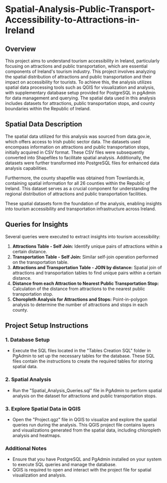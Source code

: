 # Spatial-Analysis-Public-Transport-Accessibility-to-Attractions-in-Ireland

## Overview

This project aims to understand tourism accessibility in Ireland, particularly focusing on attractions and public transportation, which are essential components of Ireland's tourism industry. This project involves analyzing the spatial distribution of attractions and public transportation and their impact on accessibility for tourists. To achieve this, the analysis utilizes spatial data processing tools such as QGIS for visualization and analysis, with supplementary database setup provided for PostgreSQL in pgAdmin for data management and querying. The spatial data used in this analysis includes datasets for attractions, public transportation stops, and county boundaries within the Republic of Ireland.

## Spatial Data Description

The spatial data utilized for this analysis was sourced from data.gov.ie, which offers access to Irish public sector data. The datasets used encompass information on attractions and public transportation stops, initially acquired in CSV format. These CSV files were subsequently converted into Shapefiles to facilitate spatial analysis. Additionally, the datasets were further transformed into PostgreSQL files for enhanced data analysis capabilities.

Furthermore, the county shapefile was obtained from Townlands.ie, containing spatial information for all 26 counties within the Republic of Ireland. This dataset serves as a crucial component for understanding the regional distribution of attractions and public transportation facilities.

These spatial datasets form the foundation of the analysis, enabling insights into tourism accessibility and transportation infrastructure across Ireland.

## Queries for Insights

Several queries were executed to extract insights into tourism accessibility:

1. **Attractions Table - Self Join:** Identify unique pairs of attractions within a certain distance.
2. **Transportation Table - Self Join:** Similar self-join operation performed on the transportation table.
3. **Attractions and Transportation Table - JOIN by distance:** Spatial join of attractions and transportation tables to find unique pairs within a certain distance.
4. **Distance from each Attraction to Nearest Public Transportation Stop:** Calculation of the distance from attractions to the nearest public transportation stop.
5. **Choropleth Analysis for Attractions and Stops:** Point-in-polygon analysis to determine the number of attractions and stops in each county.

## Project Setup Instructions

### 1. Database Setup

- Execute the SQL files located in the "Tables Creation SQL" folder in PgAdmin to set up the necessary tables for the database. These SQL files contain the instructions to create the required tables for storing spatial data.

### 2. Spatial Analysis

- Run the "Spatial_Analysis_Queries.sql" file in PgAdmin to perform spatial analysis on the dataset for attractions and public transportation stops.

### 3. Explore Spatial Data in QGIS

- Open the "Project.qgz" file in QGIS to visualize and explore the spatial queries run during the analysis. This QGIS project file contains layers and visualizations generated from the spatial data, including chloropleth analysis and heatmaps.

### Additional Notes

- Ensure that you have PostgreSQL and PgAdmin installed on your system to execute SQL queries and manage the database.
- QGIS is required to open and interact with the project file for spatial visualization and analysis.

